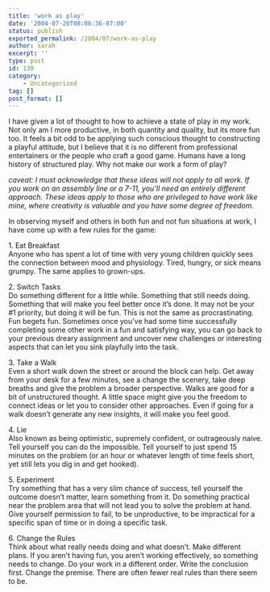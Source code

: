 ```yaml
---
title: 'work as play'
date: '2004-07-20T08:06:36-07:00'
status: publish
exported_permalink: /2004/07/work-as-play
author: sarah
excerpt: ''
type: post
id: 130
category:
    - Uncategorized
tag: []
post_format: []
---
```

I have given a lot of thought to how to achieve a state of play in my work. Not only am I more productive, in both quantity and quality, but its more fun too. It feels a bit odd to be applying such conscious thought to constructing a playful attitude, but I believe that it is no different from professional entertainers or the people who craft a good game. Humans have a long history of structured play. Why not make our work a form of play?

*caveat: I must acknowledge that these ideas will not apply to all work. If you work on an assembly line or a 7-11, you’ll need an entirely different approach. These ideas apply to those who are privileged to have work like mine, where creativity is valuable and you have some degree of freedom.*

In observing myself and others in both fun and not fun situations at work, I have come up with a few rules for the game:

1\. Eat Breakfast  
Anyone who has spent a lot of time with very young children quickly sees the connection between mood and physiology. Tired, hungry, or sick means grumpy. The same applies to grown-ups.

2\. Switch Tasks  
Do something different for a little while. Something that still needs doing. Something that will make you feel better once it’s done. It may not be your #1 priority, but doing it will be fun. This is not the same as procrastinating. Fun begets fun. Sometimes once you’ve had some time successfully completing some other work in a fun and satisfying way, you can go back to your previous dreary assignment and uncover new challenges or interesting aspects that can let you sink playfully into the task.

3\. Take a Walk  
Even a short walk down the street or around the block can help. Get away from your desk for a few minutes, see a change the scenery, take deep breaths and give the problem a broader perspective. Walks are good for a bit of unstructured thought. A little space might give you the freedom to connect ideas or let you to consider other approaches. Even if going for a walk doesn’t generate any new insights, it will make you feel good.

4\. Lie  
Also known as being optimistic, supremely confident, or outrageously naive. Tell yourself you can do the impossible. Tell yourself to just spend 15 minutes on the problem (or an hour or whatever length of time feels short, yet still lets you dig in and get hooked).

5\. Experiment  
Try something that has a very slim chance of success, tell yourself the outcome doesn’t matter, learn something from it. Do something practical near the problem area that will not lead you to solve the problem at hand. Give yourself permission to fail, to be unproductive, to be impractical for a specific span of time or in doing a specific task.

6\. Change the Rules  
Think about what really needs doing and what doesn’t. Make different plans. If you aren’t having fun, you aren’t working effectively, so something needs to change. Do your work in a different order. Write the conclusion first. Change the premise. There are often fewer real rules than there seem to be.